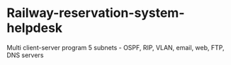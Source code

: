 # Railway-reservation-system-helpdesk
Multi client-server program
5 subnets - OSPF, RIP, VLAN, email, web, FTP, DNS servers

